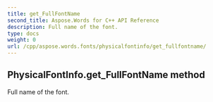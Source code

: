 ```yaml
---
title: get_FullFontName
second_title: Aspose.Words for C++ API Reference
description: Full name of the font. 
type: docs
weight: 0
url: /cpp/aspose.words.fonts/physicalfontinfo/get_fullfontname/
---
```

## PhysicalFontInfo.get_FullFontName method


Full name of the font. 

